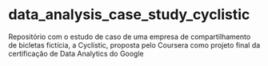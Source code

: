 # data_analysis_case_study_cyclistic
Repositório com o estudo de caso de uma empresa de compartilhamento de bicletas fictícia, a Cyclistic, proposta pelo Coursera como projeto final da certificação de Data Analytics do Google
